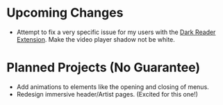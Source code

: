 # Upcoming Changes

- Attempt to fix a very specific issue for my users with the [Dark Reader Extension](https://chrome.google.com/webstore/detail/dark-reader/eimadpbcbfnmbkopoojfekhnkhdbieeh). Make the video player shadow not be white.

# Planned Projects (No Guarantee)

- Add animations to elements like the opening and closing of menus.
- Redesign immersive header/Artist pages. (Excited for this one!)
